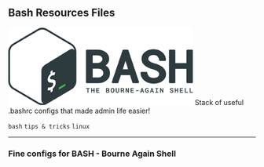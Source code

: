 ## Bash Resources Files

![Bash Logo](bash-logo-web.png) Stack of useful .bashrc configs that made admin life easier!

`bash` `tips & tricks` `linux`

--------

### Fine configs for **BASH** - Bourne Again Shell
